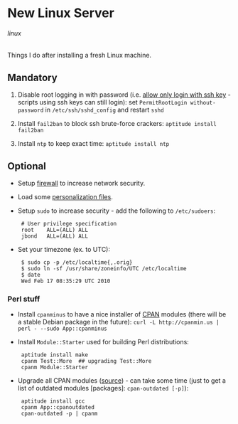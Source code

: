 # New Linux Server
###### linux

Things I do after installing a fresh Linux machine.

## Mandatory

 1. Disable root logging in with password (i.e. [allow only login with ssh key](http://serverfault.com/a/132583) - scripts using ssh keys can still login): set `PermitRootLogin without-password` in `/etc/ssh/sshd_config` and restart `sshd`

 1. Install `fail2ban` to block ssh brute-force crackers: `aptitude install fail2ban`

 1. Install `ntp` to keep exact time: `aptitude install ntp`

## Optional

 * Setup [firewall](https://github.com/jreisinger/varia/blob/master/iptables.sh) to increase network security.

 * Load some [personalization files](https://github.com/jreisinger/dot-files).

 * Setup `sudo` to increase security - add the following to `/etc/sudoers`:

        # User privilege specification
        root    ALL=(ALL) ALL
        jbond   ALL=(ALL) ALL

 * Set your timezone (ex. to UTC):

        $ sudo cp -p /etc/localtime{,.orig}
        $ sudo ln -sf /usr/share/zoneinfo/UTC /etc/localtime
        $ date
        Wed Feb 17 08:35:29 UTC 2010

### Perl stuff
 * Install `cpanminus` to have a nice installer of [CPAN](https://metacpan.org/) modules (there will be a stable Debian package in the future): `curl -L http://cpanmin.us | perl - --sudo App::cpanminus`
 * Install `Module::Starter` used for building Perl distributions:

        aptitude install make
        cpanm Test::More  ## upgrading Test::More
        cpanm Module::Starter

 * Upgrade all CPAN modules ([source](http://stackoverflow.com/questions/3727795/how-do-i-update-all-my-cpan-module-to-their-latest-versions)) - can take some time (just to get a list of outdated modules [packages]: `cpan-outdated [-p]`):

        aptitude install gcc
        cpanm App::cpanoutdated
        cpan-outdated -p | cpanm
